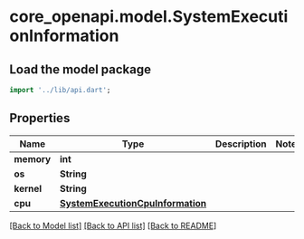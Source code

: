 # core_openapi.model.SystemExecutionInformation

## Load the model package
```dart
import '../lib/api.dart';
```

## Properties
Name | Type | Description | Notes
------------ | ------------- | ------------- | -------------
**memory** | **int** |  | 
**os** | **String** |  | 
**kernel** | **String** |  | 
**cpu** | [**SystemExecutionCpuInformation**](SystemExecutionCpuInformation.md) |  | 

[[Back to Model list]](../README.md#documentation-for-models) [[Back to API list]](../README.md#documentation-for-api-endpoints) [[Back to README]](../README.md)


